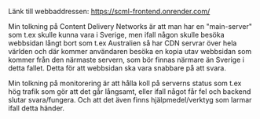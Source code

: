 Länk till webbaddressen: https://scml-frontend.onrender.com/

Min tolkning på Content Delivery Networks är att man har en "main-server" som t.ex skulle kunna vara i Sverige, men ifall någon skulle besöka webbsidan långt bort som t.ex Australien så har CDN servrar över hela världen och där kommer användaren besöka en kopia utav webbsidan som kommer från den närmaste servern, som bör finnas närmare än Sverige i detta fallet.
Detta för att webbsidan ska vara snabbare på att svara.

Min tolkning på monitorering är att hålla koll på serverns status som t.ex hög trafik som gör att det går långsamt, eller ifall något får fel och backend slutar svara/fungera.
Och att det även finns hjälpmedel/verktyg som larmar ifall detta händer.
